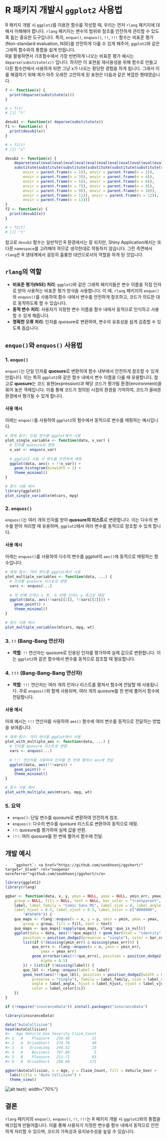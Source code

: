 
# R 패키지 개발시 `ggplot2` 사용법

R 패키지 개발 시 `ggplot2`를 이용한 함수를 작성할 때, 우리는 먼저 `rlang` 패키지에 대해서 이해해야 합니다. `rlang` 패키지는 변수의 범위와 참조를 안전하게 관리할 수 있도록 돕는 중요한 도구입니다. 특히, `enquo()`, `enquos()`, `!!`, `!!!` 함수는 비표준 평가(Non-standard evaluation, NSE)를 안전하게 다룰 수 있게 해주어, `ggplot2`와 같은 그래픽 함수와의 통합을 쉽게 만듭니다. <br>
R을 활용하면서 기초함수에서 가장 빈번하게 나오는 비표준 평가 예시는 `deparse(substitute(x))` 입니다. 하지만 이 표현을 재사용성을 위해 함수로 만들고 다른 함수안에서 사용하게 되면 그냥 x가 나오는 황당한 경험을 하게 됩니다. 그래서 이를 해결하기 위해 제가 아주 오래전 고안하게 된 표현은 다음과 같은 복잡한 형태였습니다.

``` r
f <- function(x) {
  print(deparse(substitute(x)))
}

# > f(t)
# [1] "t"

desub1 <- function(x) deparse(substitute(x))
f1 <- function(x) {
  print(desub1(x))
}

# > f1(t)
# [1] "x"

desub2 <- function(x) {
    deparse(eval(eval(eval(eval(eval(eval(eval(eval(eval(eval(eval(eval(eval(
    substitute(substitute(substitute(substitute(substitute(substitute(substitute(substitute(substitute(substitute(substitute(substitute(substitute(substitute(x)))))))))))))), 
        envir = parent.frame(n = 1)), envir = parent.frame(n = 2)), 
        envir = parent.frame(n = 3)), envir = parent.frame(n = 4)), 
        envir = parent.frame(n = 5)), envir = parent.frame(n = 6)), 
        envir = parent.frame(n = 7)), envir = parent.frame(n = 8)), 
        envir = parent.frame(n = 9)), envir = parent.frame(n = 10)), 
        envir = parent.frame(n = 11)), envir = parent.frame(n = 12)), 
        envir = parent.frame(n = 13)))
}
f2 <- function(x) {
  print(desub2(x))
}

# > f2(t)
# [1] "t"
```
참고로 `desub2` 함수는 일반적인 R 환경에서는 잘 되지만, Shiny Application에서는 또다른 `namespace`를 고려해야 하므로 생각한대로 작동하지 않습니다. 그런 측면에서 `rlang`은 R 생태계에서 굉장히 훌륭한 대안으로서의 역할을 하게 된 것입니다.

## `rlang`의 역할

- **비표준 평가(NSE) 처리**: `ggplot2`와 같은 그래픽 패키지들은 변수 이름을 직접 인자로 받아 사용하는 비표준 평가 방식을 사용합니다. 이 때, `rlang` 패키지의 `enquo()`와 `enquos()`를 사용하여 함수 내에서 변수를 안전하게 참조하고, 코드가 의도한 대로 동작하도록 할 수 있습니다.
- **동적 변수 처리**: 사용자가 지정한 변수 이름을 함수 내에서 동적으로 인식하고 사용할 수 있게 해줍니다.
- **명확한 오류 처리**: 인자를 quosure로 변환하여, 변수의 유효성을 쉽게 검증할 수 있도록 돕습니다.

## `enquo()`와 `enquos()` 사용법

### 1. `enquo()`

`enquo()`는 단일 인자를 **quosure**로 변환하여 함수 내부에서 안전하게 참조할 수 있게 만듭니다. 이는 특히 `ggplot2`와 같은 함수 내에서 변수 이름을 다룰 때 유용합니다. 참고로 **quosure**는 코드 표현(expression)과 해당 코드가 평가될 환경(environment)을 묶어 놓은 객체입니다. 이를 통해 코드가 정의된 시점의 환경을 기억하여, 코드가 올바른 환경에서 평가될 수 있게 합니다.

#### 사용 예시

아래는 `enquo()`를 사용하여 `ggplot2`의 함수에서 동적으로 변수를 매핑하는 예시입니다.

```r
# 예제 함수: 단일 변수를 ggplot에서 사용
plot_single_variable <- function(data, x_var) {
  # 인자를 quosure로 변환
  x_var <- enquo(x_var)
  
  # ggplot2 사용 시 변수를 안전하게 매핑
  ggplot(data, aes(x = !!x_var)) +
    geom_histogram(binwidth = 1) +
    theme_minimal()
}

# 함수 사용 예시
library(ggplot2)
plot_single_variable(mtcars, mpg)
```

### 2. `enquos()`

`enquos()`는 여러 개의 인자를 받아 **quosure의 리스트**로 변환합니다. 이는 다수의 변수를 받아 처리할 때 유용하며, `ggplot2`에서 여러 변수를 동적으로 참조할 수 있게 합니다.

#### 사용 예시

아래는 `enquos()`를 사용하여 다수의 변수를 ggplot의 `aes()`에 동적으로 매핑하는 함수입니다.

```r
# 예제 함수: 여러 변수를 ggplot에서 사용
plot_multiple_variables <- function(data, ...) {
  # 인자를 quosure 리스트로 변환
  vars <- enquos(...)
  
  # 첫 번째 인자는 x 축, 두 번째 인자는 y 축으로 매핑
  ggplot(data, aes(!!vars[[1]], !!vars[[2]])) +
    geom_point() +
    theme_minimal()
}

# 함수 사용 예시
plot_multiple_variables(mtcars, mpg, wt)
```

### 3. `!!` (Bang-Bang 연산자)

- **역할**: `!!` 연산자는 quosure로 인용된 인자를 평가하여 실제 값으로 변환합니다. 이는 `ggplot2`와 같은 함수에서 변수를 동적으로 참조할 때 필요합니다.

### 4. `!!!` (Bang-Bang-Bang 연산자)

- **역할**: `!!!` 연산자는 여러 개의 인자나 리스트를 펼쳐서 함수에 전달할 때 사용됩니다. 주로 `enquos()`와 함께 사용되며, 여러 개의 quosure를 한 번에 풀어서 함수에 전달합니다.

#### 사용 예시

아래 예시는 `!!!` 연산자를 사용하여 `aes()` 함수에 여러 변수를 동적으로 전달하는 방법을 보여줍니다.

```r
# 예제 함수: 여러 변수를 ggplot에서 사용
plot_with_multiple_aes <- function(data, ...) {
  # 인자를 quosure 리스트로 변환
  vars <- enquos(...)
  
  # !!! 연산자를 사용하여 인자를 한 번에 펼쳐서 aes에 전달
  ggplot(data, aes(!!!vars)) +
    geom_point() +
    theme_minimal()
}

# 함수 사용 예시
plot_with_multiple_aes(mtcars, mpg, wt)
```
### 5. 요약

- `enquo()`: 단일 변수를 quosure로 변환하여 안전하게 참조.
- `enquos()`: 다수의 변수를 quosure 리스트로 변환하여 동적으로 매핑.
- `!!`: quosure를 평가하여 실제 값을 반환.
- `!!!`: 여러 quosure를 한 번에 풀어서 함수에 전달.

## 개발 예시
    -   `ggshort`: <a href="https://github.com/seokhoonj/ggshort/" target="_blank" rel="noopener noreferrer">github.com/seokhoonj/ggshort/</a>

```r
library(ggplot2)
library(rlang)

ggbar <- function(data, x, y, ymin = NULL, ymax = NULL, ymin_err, ymax_err, 
    group = NULL, fill = NULL, text = NULL, bar_color = "transparent", 
    label, label_family = "Comic Sans MS", label_size = 4, label_angle = 0, 
    label_hjust = 0.5, label_vjust = 0.5, label_color = c("#000000", 
        "#FAF9F6")) {
    quo_maps <- rlang::enquos(x = x, y = y, ymin = ymin, ymax = ymax, 
        group = group, fill = fill, text = text)
    quo_maps <- quo_maps[!sapply(quo_maps, rlang::quo_is_null)]
    ggplot(data = data, aes(!!!quo_maps)) + geom_bar(stat = "identity", 
        position = position_dodge2(preserve = "single"), color = bar_color) + 
        list(if (!(missing(ymin_err) & missing(ymax_err))) {
            quo_errs <- rlang::enquos(x = x, ymin = ymin_err, 
                ymax = ymax_err)
            geom_errorbar(aes(!!!quo_errs), position = position_dodge2(preserve = "single"), 
                alpha = 0.5)
        }) + list(if (!missing(label)) {
        quo_lbl <- rlang::enquos(label = label)
        geom_text(aes(!!!quo_lbl), position = position_dodge2(width = 0.9, 
            preserve = "single"), family = label_family, size = label_size, 
            angle = label_angle, hjust = label_hjust, vjust = label_vjust, 
            color = label_color[1L])
    })
}

if (!require("insuranceData")) install.packages("insuranceData")

library(insuranceData)

data("AutoCollision")
head(AutoCollision)
#>   Age Vehicle_Use Severity Claim_Count
#> 1   A    Pleasure   250.48          21
#> 2   A  DriveShort   274.78          40
#> 3   A   DriveLong   244.52          23
#> 4   A    Business   797.80           5
#> 5   B    Pleasure   213.71          63
#> 6   B  DriveShort   298.60         171

ggbar(AutoCollision, x = Age, y = Claim_Count, fill = Vehicle_Use) + 
  labs(title = "Auto Collision") +
  theme_view()
```
![alt text](../images/ggbar-auto-collision.png){: width="70%"}

## 결론

`rlang` 패키지의 `enquo()`, `enquos()`, `!!`, `!!!`는 R 패키지 개발 시 `ggplot2`와의 통합을 매끄럽게 만들어줍니다. 이를 통해 사용자가 지정한 변수를 함수 내에서 동적으로 안전하게 처리할 수 있으며, 코드의 가독성과 유지보수성을 높일 수 있습니다.
